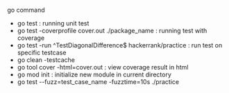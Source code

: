 go command
- go test : running unit test
- go test -coverprofile cover.out ./package_name : running test with coverage
- go test -run ^TestDiagonalDifference$ hackerrank/practice : run test on specific testcase
- go clean -testcache
- go tool cover -html=cover.out : view coverage result in html
- go mod init : initialize new module in current directory
- go test --fuzz=test_case_name -fuzztime=10s ./practice
